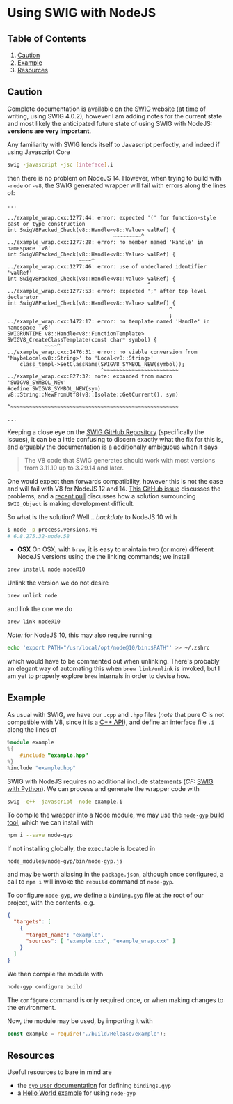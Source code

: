 # Using SWIG with NodeJS

<!--BEGIN TOC-->
## Table of Contents
1. [Caution](#caution)
2. [Example](#example)
3. [Resources](#resources)

<!--END TOC-->

## Caution

Complete documentation is available on the [SWIG website](http://swig.org/Doc4.0/Javascript.html) (at time of writing, using SWIG 4.0.2), however I am adding notes for the current state and most likely the anticipated future state of using SWIG with NodeJS: **versions are very important**.

Any familiarity with SWIG lends itself to Javascript perfectly, and indeed if using Javascript Core
```bash
swig -javascript -jsc [inteface].i
```
then there is no problem on NodeJS 14. However, when trying to build with `-node` or `-v8`, the SWIG generated wrapper will fail with errors along the lines of:
```
...

../example_wrap.cxx:1277:44: error: expected '(' for function-style cast or type construction
int SwigV8Packed_Check(v8::Handle<v8::Value> valRef) {
                                  ~~~~~~~~~^
../example_wrap.cxx:1277:28: error: no member named 'Handle' in namespace 'v8'
int SwigV8Packed_Check(v8::Handle<v8::Value> valRef) {
                       ~~~~^
../example_wrap.cxx:1277:46: error: use of undeclared identifier 'valRef'
int SwigV8Packed_Check(v8::Handle<v8::Value> valRef) {
                                             ^
../example_wrap.cxx:1277:53: error: expected ';' after top level declarator
int SwigV8Packed_Check(v8::Handle<v8::Value> valRef) {
                                                    ^
                                                    ;
../example_wrap.cxx:1472:17: error: no template named 'Handle' in namespace 'v8'
SWIGRUNTIME v8::Handle<v8::FunctionTemplate> SWIGV8_CreateClassTemplate(const char* symbol) {
            ~~~~^
../example_wrap.cxx:1476:31: error: no viable conversion from 'MaybeLocal<v8::String>' to 'Local<v8::String>'
    class_templ->SetClassName(SWIGV8_SYMBOL_NEW(symbol));
                              ^~~~~~~~~~~~~~~~~~~~~~~~~
../example_wrap.cxx:827:32: note: expanded from macro 'SWIGV8_SYMBOL_NEW'
#define SWIGV8_SYMBOL_NEW(sym) v8::String::NewFromUtf8(v8::Isolate::GetCurrent(), sym)
                               ^~~~~~~~~~~~~~~~~~~~~~~~~~~~~~~~~~~~~~~~~~~~~~~~~~~~~~~

...
```

Keeping a close eye on the [SWIG GitHub Repository](https://github.com/swig/swig) (specifically the issues), it can be a little confusing to discern exactly what the fix for this is, and arguably the documentation is a additionally ambiguous when it says 
> The V8 code that SWIG generates should work with most versions from 3.11.10 up to 3.29.14 and later.

One would expect then forwards compatibility, however this is not the case and will fail with V8 for NodeJS 12 and 14. [This GitHub issue](https://github.com/swig/swig/issues/1520) discusses the problems, and a [recent pull](https://github.com/swig/swig/pull/1746) discusses how a solution surrounding `SWIG_Object` is making development difficult.

So what is the solution? Well... *backdate* to NodeJS 10 with 
```bash
$ node -p process.versions.v8
# 6.8.275.32-node.58
```

- **OSX**
On OSX, with `brew`, it is easy to maintain two (or more) different NodeJS versions using the the linking commands; we install
```bash
brew install node node@10
```
Unlink the version we do not desire
```bash
brew unlink node
```
and link the one we do
```bash
brew link node@10
```
*Note:* for NodeJS 10, this may also require running
```bash
echo 'export PATH="/usr/local/opt/node@10/bin:$PATH"' >> ~/.zshrc
```
which would have to be commented out when unlinking. There's probably an elegant way of automating this when `brew link/unlink` is invoked, but I am yet to properly explore `brew` internals in order to devise how.

## Example
As usual with SWIG, we have our `.cpp` and `.hpp` files (*note* that pure C is not compatible with V8, since it is a [C++ API](https://v8.dev/)), and define an interface file `.i` along the lines of 
```cpp
%module example
%{
    #include "example.hpp"
%}
%include "example.hpp"
```
SWIG with NodeJS requires no additional include statements (*CF:* [SWIG with Python](https://github.com/febk/notes/blob/master/python/cpp-c-swig.md)). We can process and generate the wrapper code with
```bash
swig -c++ -javascript -node example.i
```

To compile the wrapper into a Node module, we may use the [`node-gyp` build tool](https://github.com/nodejs/node-gyp), which we can install with
```bash
npm i --save node-gyp
```

If not installing globally, the executable is located in
```
node_modules/node-gyp/bin/node-gyp.js
```
and may be worth aliasing in the `package.json`, although once configured, a call to `npm i` will invoke the `rebuild` command of `node-gyp`.

To configure `node-gyp`, we define a `binding.gyp` file at the root of our project, with the contents, e.g.
```json
{
  "targets": [
    {
      "target_name": "example",
      "sources": [ "example.cxx", "example_wrap.cxx" ]
    }
  ]
}
```

We then compile the module with
```bash
node-gyp configure build
```
The `configure` command is only required once, or when making changes to the environment. 


Now, the module may be used, by importing it with
```js
const example = require("./build/Release/example");
```

## Resources
Useful resources to bare in mind are
- the [`gyp` user documentation](https://gyp.gsrc.io/docs/UserDocumentation.md) for defining `bindings.gyp`
- a [Hello World example](https://github.com/nodejs/node/tree/master/test/addons/hello-world) for using `node-gyp`
